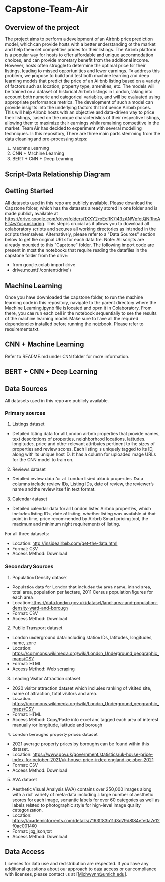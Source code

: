 # Capstone-Team-Air

## Overview of the project
The project aims to perform a development of an Airbnb price prediction model, which can provide hosts with a better understanding of the market and help them set competitive prices for their listings. The Airbnb platform is a popular way for hosts to offer affordable and unique accommodation choices, and can provide monetary benefit from the additional income. However, hosts often struggle to determine the optimal price for their listings, leading to missed opportunities and lower earnings. To address this problem, we propose to build and test both machine learning and deep learning models that predict the price of an Airbnb listing based on a variety of factors such as location, property type, amenities, etc. The models will be trained on a dataset of historical Airbnb listings in London, taking into account both numeric and categorical variables, and will be evaluated using appropriate performance metrics. The development of such a model can provide insights into the underlying factors that influence Airbnb prices. This will help Airbnb hosts with an objective and data-driven way to price their listings, based on the unique characteristics of their respective listings, allowing them to maximize their earnings while remaining competitive in the market. Team Air has decided to experiment with several modelling techniques. In this repository, There are three main parts stemming from the data cleaning and pre-processing steps: 

1) Machine Learning 
2) CNN + Machine Learning
3) BERT + CNN + Deep Learning

## Script-Data Relationship Diagram


## Getting Started 
All datasets used in this repo are publicly available. Please download the Capstone folder, which has the datasets already stored in one folder and is made publicly available at https://drive.google.com/drive/folders/1XXY2yoEeRK7i43zANWpfetQNRhcAFT4w?usp=sharing.
This step is crucial as it allows you to download all colaboratory scripts and secures all working directories as intended in the scripts themselves. Alternatively, please refer to a "Data Sources" section below  to get the original URLs for each data file.
Note: All scripts are already mounted to this "Capstone" folder. The following import code are present in most the notebooks that require reading the datafiles in the capstone folder from the drive:

- from google.colab import drive
- drive.mount('/content/drive')

## Machine Learning 
Once you have downloaded the capstone folder, to run the machine learning code in this repository, navigate to the parent directory where the Machine Learning.ipynb file is located and open it in Colaboratory. From there, you can run each cell in the notebook sequentially to see the results of the machine learning model. Make sure to have all the required dependencies installed before running the notebook. Please refer to requirements.txt.

## CNN + Machine Learning 
Refer to README.md under CNN folder for more information.

## BERT + CNN + Deep Learning


## Data Sources
All datasets used in this repo are publicly available.


### Primary sources

1) Listings dataset
- Detailed listing data for all London airbnb properties that provide names, text descriptions of properties, neighborhood locations, latitudes, longitudes, price and other relevant attributes pertinent to the sizes of properties and review scores. Each listing is uniquely tagged to its ID, along with its unique host ID. It has a column for uploaded image URLs for the CNN model to train on. 

2) Reviews dataset
- Detailed review data for all London listed airbnb properties. Data columns include review IDs, Listing IDs, date of review, the reviewer’s name and the review itself in text format.

3) Calendar dataset
- Detailed calendar data for all London listed Airbnb properties, which includes listing IDs, date of listing, whether listing was available at that point in time, price recommended by Airbnb Smart pricing tool, the maximum and minimum night requirements of listing.

For all three datasets:
- Location: http://insideairbnb.com/get-the-data.html
- Format: CSV
- Access Method: Download

### Secondary Sources

1) Population Density dataset
- Population data for London that includes the area name, inland area, total area, population per hectare, 2011 Census population figures for each area.
- Location:https://data.london.gov.uk/dataset/land-area-and-population-density-ward-and-borough
- Format: CSV
- Access Method: Download


2) Public Transport dataset
- London underground data including station IDs, latitudes, longitudes, name, zone
- Location: https://commons.wikimedia.org/wiki/London_Underground_geographic_maps/CSV
- Format: HTML
- Access Method: Web scraping


3) Leading Visitor Attraction dataset
- 2020 visitor attraction dataset which includes ranking of visited site, name of attraction, total visitors and area. 
- Location: https://commons.wikimedia.org/wiki/London_Underground_geographic_maps/CSV
- Format: HTML
- Access Method: Copy/Paste into excel and tagged each area of interest manually for longitude, latitude and borough


4) London boroughs property prices dataset
- 2021 average property prices by boroughs can be found within this dataset. 
- Location: https://www.gov.uk/government/statistics/uk-house-price-index-for-october-2021/uk-house-price-index-england-october-2021
- Format: CSV
- Access Method: Download


5) AVA dataset 
-  Aesthetic Visual Analysis (AVA) contains over 250,000 images along with a rich variety of meta-data including a large number of aesthetic scores for each image, semantic labels for over 60 categories as well as labels related to photographic style for high-level image quality categorization.
- Location: https://academictorrents.com/details/71631f83b11d3d79d8f84efe0a7e12f0ac001460
- Format: jpg,json,txt
- Access Method: Download


## Data Access
Licenses for data use and redistribution are respected. If you have any additional questions about our approach to data access or our compliance with licenses, please contact us at [Michwynn@umich.edu].

